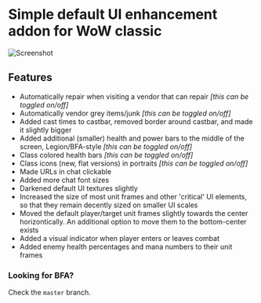 # Simple default UI enhancement addon for WoW classic

![Screenshot](/bdui.png "BuffDefaultUI")

## Features

* Automatically repair when visiting a vendor that can repair *[this can be toggled on/off]*
* Automatically vendor grey items/junk *[this can be toggled on/off]*
* Added cast times to castbar, removed border around castbar, and made it slightly bigger
* Added additional (smaller) health and power bars to the middle of the screen, Legion/BFA-style *[this can be toggled on/off]*
* Class colored health bars *[this can be toggled on/off]*
* Class icons (new, flat versions) in portraits *[this can be toggled on/off]*
* Made URLs in chat clickable
* Added more chat font sizes
* Darkened default UI textures slightly
* Increased the size of most unit frames and other 'critical' UI elements, so that they remain decently sized on smaller UI scales
* Moved the default player/target unit frames slightly towards the center horizontically. An additional option to move them to the bottom-center exists
* Added a visual indicator when player enters or leaves combat
* Added enemy health percentages and mana numbers to their unit frames

### Looking for BFA?

Check the `master` branch.
